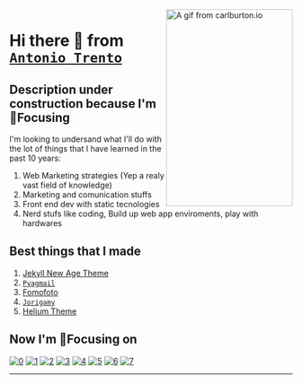 <img align="right" width="225px" height="351px" title="A gif from carlburton.io" src="https://media.giphy.com/media/3oEduLJSDb3sGT7PQA/source.gif" alt="A gif from carlburton.io" />

# Hi there 👋 from [`Antonio Trento`](https://antoniotrento.net)

## Description under construction because I'm 🎯Focusing 

I'm looking to undersand what I'll do with the lot of things that I have learned in the past 10 years:

1. Web Marketing strategies (Yep a realy vast field of knowledge)
2. Marketing and comunication stuffs
3. Front end dev with static tecnologies
4. Nerd stufs like coding, Build up web app enviroments, play with hardwares

## Best things that I made

1. [Jekyll New Age Theme](https://jamstackthemes.dev/theme/jekyll-new-age/)
2. [`Pyagmail`](https://pyagmail.netlify.app/)
3. [Fomofoto](https://fomofoto.net)
4. [`Jorigamy`](https://jorigamy.github.io)
5. [Helium Theme](https://jamstackthemes.dev/theme/jekyll-helium-theme/)

## Now I'm 🎯Focusing on

[![0](https://sourcerer.io/fame/sergey48k/sourcerer-io/sourcerer-app/images/0)](https://sourcerer.io/fame/sergey48k/sourcerer-io/sourcerer-app/links/0)
[![1](https://sourcerer.io/fame/sergey48k/sourcerer-io/sourcerer-app/images/1)](https://sourcerer.io/fame/sergey48k/sourcerer-io/sourcerer-app/links/1)
[![2](https://sourcerer.io/fame/sergey48k/sourcerer-io/sourcerer-app/images/2)](https://sourcerer.io/fame/sergey48k/sourcerer-io/sourcerer-app/links/2)
[![3](https://sourcerer.io/fame/sergey48k/sourcerer-io/sourcerer-app/images/3)](https://sourcerer.io/fame/sergey48k/sourcerer-io/sourcerer-app/links/3)
[![4](https://sourcerer.io/fame/sergey48k/sourcerer-io/sourcerer-app/images/4)](https://sourcerer.io/fame/sergey48k/sourcerer-io/sourcerer-app/links/4)
[![5](https://sourcerer.io/fame/sergey48k/sourcerer-io/sourcerer-app/images/5)](https://sourcerer.io/fame/sergey48k/sourcerer-io/sourcerer-app/links/5)
[![6](https://sourcerer.io/fame/sergey48k/sourcerer-io/sourcerer-app/images/6)](https://sourcerer.io/fame/sergey48k/sourcerer-io/sourcerer-app/links/6)
[![7](https://sourcerer.io/fame/sergey48k/sourcerer-io/sourcerer-app/images/7)](https://sourcerer.io/fame/sergey48k/sourcerer-io/sourcerer-app/links/7)

--------------------------------------------------------------------------------

<!--

<p align="right" width="100%">
    This text is also aligned to the right.<br>
    <img width="33%" src="https://i.stack.imgur.com/RJj4x.png"> 
</p>

--------------------------------------------------------------------------------

**Align left (works fine):**

<img align="left" width="33%" src="https://i.stack.imgur.com/RJj4x.png"> 

**antoniotrento/antoniotrento** is a ✨ _special_ ✨ repository because its `README.md` (this file) appears on your GitHub profile.

Here are some ideas to get you started:

- 🔭 I’m currently working on ...
- 🌱 I’m currently learning ...
- 👯 I’m looking to collaborate on ...
- 🤔 I’m looking for help with ...
- 💬 Ask me about ...
- 📫 How to reach me: ...
- 😄 Pronouns: ...
- ⚡ Fun fact: ...

## Contrib

[![0](https://sourcerer.io/fame/sergey48k/sourcerer-io/sourcerer-app/images/0)](https://sourcerer.io/fame/sergey48k/sourcerer-io/sourcerer-app/links/0)
[![1](https://sourcerer.io/fame/sergey48k/sourcerer-io/sourcerer-app/images/1)](https://sourcerer.io/fame/sergey48k/sourcerer-io/sourcerer-app/links/1)
[![2](https://sourcerer.io/fame/sergey48k/sourcerer-io/sourcerer-app/images/2)](https://sourcerer.io/fame/sergey48k/sourcerer-io/sourcerer-app/links/2)
[![3](https://sourcerer.io/fame/sergey48k/sourcerer-io/sourcerer-app/images/3)](https://sourcerer.io/fame/sergey48k/sourcerer-io/sourcerer-app/links/3)
[![4](https://sourcerer.io/fame/sergey48k/sourcerer-io/sourcerer-app/images/4)](https://sourcerer.io/fame/sergey48k/sourcerer-io/sourcerer-app/links/4)
[![5](https://sourcerer.io/fame/sergey48k/sourcerer-io/sourcerer-app/images/5)](https://sourcerer.io/fame/sergey48k/sourcerer-io/sourcerer-app/links/5)
[![6](https://sourcerer.io/fame/sergey48k/sourcerer-io/sourcerer-app/images/6)](https://sourcerer.io/fame/sergey48k/sourcerer-io/sourcerer-app/links/6)
[![7](https://sourcerer.io/fame/sergey48k/sourcerer-io/sourcerer-app/images/7)](https://sourcerer.io/fame/sergey48k/sourcerer-io/sourcerer-app/links/7)

-->

<!--

https://octodex.github.com/

https://www.xaprb.com/blog/how-to-style-images-with-markdown/

https://gist.github.com/DavidWells/7d2e0e1bc78f4ac59a123ddf8b74932d

https://stackoverflow.com/questions/255170/markdown-and-image-alignment#answer-5054055

https://stackoverflow.com/questions/14675913/changing-image-size-in-markdown

https://github.com/DavidWells/markdown-magic

https://markdown-it.github.io/

https://github.com/github/markup

https://gist.github.com/kivikakk/622b5dcf395e26c49e2334f0eb19e6f9

https://docs.github.com/en/github/writing-on-github/basic-writing-and-formatting-syntax

https://www.webfx.com/tools/emoji-cheat-sheet/

https://commonmark.org/help/tutorial/

https://github.com/ElectricRCAircraftGuy/eRCaGuy_hello_world/blob/master/markdown/github_readme_center_and_align_images.md

https://github.com/matiassingers/awesome-readme

-->

<!--

https://media.giphy.com/media/du3J3cXyzhj75IOgvA/source.gif

https://media.giphy.com/media/xT9IgzoKnwFNmISR8I/source.gif



-->

<!--

![Stormtroopocat](https://octodex.github.com/images/stormtroopocat.jpg){:height="36px" width="36px"}

![Stormtroopocat](https://octodex.github.com/images/stormtroopocat.jpg){: width=50% }

![Stormtroopocat](https://octodex.github.com/images/stormtroopocat.jpg "The Stormtroopocat")

![Alt text][id]

With a reference later in the document defining the URL location:

[id]: https://octodex.github.com/images/dojocat.jpg  "The Dojocat"

| - | - |
|---|---|
| I am text to the left  | ![Stormtroopocat](https://octodex.github.com/images/stormtroopocat.jpg) |
| ![Stormtroopocat](https://octodex.github.com/images/stormtroopocat.jpg) | I am text to the right |

-->

<!-- ⛔️ MD-MAGIC-EXAMPLE:START (TOC:collapse=true&collapseText=Click to expand) -->
<!--<details>
<summary>Click to expand</summary>

- [About](#about)
- [Install](#install)
- [Usage](#usage)
  * [API](#api)
  * [Configuration Options](#configuration-options)
- [CLI Usage](#cli-usage)
- [Transforms](#transforms)
  * [CODE](#code)
  * [REMOTE](#remote)
  * [TOC](#toc)
- [Running Async transforms](#running-async-transforms)
- [🔌 Third Party Plugins](#%F0%9F%94%8C-third-party-plugins)
- [Adding Custom Transforms](#adding-custom-transforms)
- [Plugin Example](#plugin-example)
- [Other usage examples](#other-usage-examples)
- [Custom Transform Demo](#custom-transform-demo)
- [Prior Art](#prior-art)
- [License](#license)

</details>-->
<!-- ⛔️ MD-MAGIC-EXAMPLE:END -->
